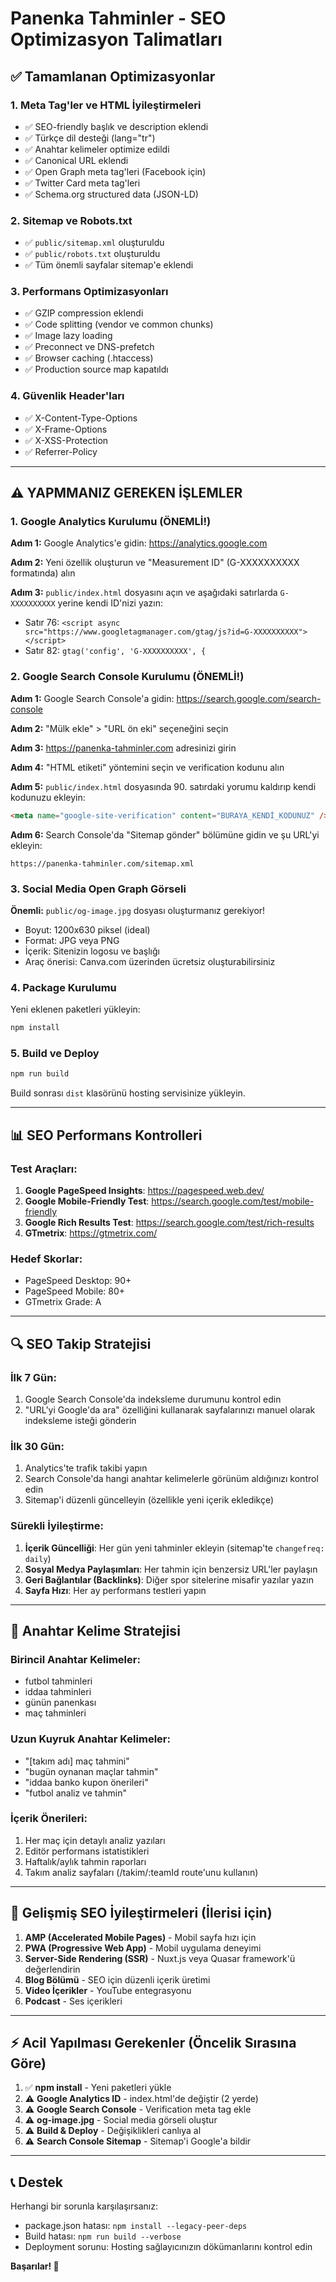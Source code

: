 # Panenka Tahminler - SEO Optimizasyon Talimatları

## ✅ Tamamlanan Optimizasyonlar

### 1. Meta Tag'ler ve HTML İyileştirmeleri
- ✅ SEO-friendly başlık ve description eklendi
- ✅ Türkçe dil desteği (lang="tr")
- ✅ Anahtar kelimeler optimize edildi
- ✅ Canonical URL eklendi
- ✅ Open Graph meta tag'leri (Facebook için)
- ✅ Twitter Card meta tag'leri
- ✅ Schema.org structured data (JSON-LD)

### 2. Sitemap ve Robots.txt
- ✅ `public/sitemap.xml` oluşturuldu
- ✅ `public/robots.txt` oluşturuldu
- ✅ Tüm önemli sayfalar sitemap'e eklendi

### 3. Performans Optimizasyonları
- ✅ GZIP compression eklendi
- ✅ Code splitting (vendor ve common chunks)
- ✅ Image lazy loading
- ✅ Preconnect ve DNS-prefetch
- ✅ Browser caching (.htaccess)
- ✅ Production source map kapatıldı

### 4. Güvenlik Header'ları
- ✅ X-Content-Type-Options
- ✅ X-Frame-Options
- ✅ X-XSS-Protection
- ✅ Referrer-Policy

---

## ⚠️ YAPMMANIZ GEREKEN İŞLEMLER

### 1. Google Analytics Kurulumu (ÖNEMLİ!)

**Adım 1:** Google Analytics'e gidin: https://analytics.google.com

**Adım 2:** Yeni özellik oluşturun ve "Measurement ID" (G-XXXXXXXXXX formatında) alın

**Adım 3:** `public/index.html` dosyasını açın ve aşağıdaki satırlarda `G-XXXXXXXXXX` yerine kendi ID'nizi yazın:
- Satır 76: `<script async src="https://www.googletagmanager.com/gtag/js?id=G-XXXXXXXXXX"></script>`
- Satır 82: `gtag('config', 'G-XXXXXXXXXX', {`

### 2. Google Search Console Kurulumu (ÖNEMLİ!)

**Adım 1:** Google Search Console'a gidin: https://search.google.com/search-console

**Adım 2:** "Mülk ekle" > "URL ön eki" seçeneğini seçin

**Adım 3:** https://panenka-tahminler.com adresinizi girin

**Adım 4:** "HTML etiketi" yöntemini seçin ve verification kodunu alın

**Adım 5:** `public/index.html` dosyasında 90. satırdaki yorumu kaldırıp kendi kodunuzu ekleyin:
```html
<meta name="google-site-verification" content="BURAYA_KENDİ_KODUNUZ" />
```

**Adım 6:** Search Console'da "Sitemap gönder" bölümüne gidin ve şu URL'yi ekleyin:
```
https://panenka-tahminler.com/sitemap.xml
```

### 3. Social Media Open Graph Görseli

**Önemli:** `public/og-image.jpg` dosyası oluşturmanız gerekiyor!

- Boyut: 1200x630 piksel (ideal)
- Format: JPG veya PNG
- İçerik: Sitenizin logosu ve başlığı
- Araç önerisi: Canva.com üzerinden ücretsiz oluşturabilirsiniz

### 4. Package Kurulumu

Yeni eklenen paketleri yükleyin:
```bash
npm install
```

### 5. Build ve Deploy

```bash
npm run build
```

Build sonrası `dist` klasörünü hosting servisinize yükleyin.

---

## 📊 SEO Performans Kontrolleri

### Test Araçları:
1. **Google PageSpeed Insights**: https://pagespeed.web.dev/
2. **Google Mobile-Friendly Test**: https://search.google.com/test/mobile-friendly
3. **Google Rich Results Test**: https://search.google.com/test/rich-results
4. **GTmetrix**: https://gtmetrix.com/

### Hedef Skorlar:
- PageSpeed Desktop: 90+
- PageSpeed Mobile: 80+
- GTmetrix Grade: A

---

## 🔍 SEO Takip Stratejisi

### İlk 7 Gün:
1. Google Search Console'da indeksleme durumunu kontrol edin
2. "URL'yi Google'da ara" özelliğini kullanarak sayfalarınızı manuel olarak indeksleme isteği gönderin

### İlk 30 Gün:
1. Analytics'te trafik takibi yapın
2. Search Console'da hangi anahtar kelimelerle görünüm aldığınızı kontrol edin
3. Sitemap'i düzenli güncelleyin (özellikle yeni içerik ekledikçe)

### Sürekli İyileştirme:
1. **İçerik Güncelliği**: Her gün yeni tahminler ekleyin (sitemap'te `changefreq: daily`)
2. **Sosyal Medya Paylaşımları**: Her tahmin için benzersiz URL'ler paylaşın
3. **Geri Bağlantılar (Backlinks)**: Diğer spor sitelerine misafir yazılar yazın
4. **Sayfa Hızı**: Her ay performans testleri yapın

---

## 🎯 Anahtar Kelime Stratejisi

### Birincil Anahtar Kelimeler:
- futbol tahminleri
- iddaa tahminleri
- günün panenkası
- maç tahminleri

### Uzun Kuyruk Anahtar Kelimeler:
- "[takım adı] maç tahmini"
- "bugün oynanan maçlar tahmin"
- "iddaa banko kupon önerileri"
- "futbol analiz ve tahmin"

### İçerik Önerileri:
1. Her maç için detaylı analiz yazıları
2. Editör performans istatistikleri
3. Haftalık/aylık tahmin raporları
4. Takım analiz sayfaları (/takim/:teamId route'unu kullanın)

---

## 🚀 Gelişmiş SEO İyileştirmeleri (İlerisi için)

1. **AMP (Accelerated Mobile Pages)** - Mobil sayfa hızı için
2. **PWA (Progressive Web App)** - Mobil uygulama deneyimi
3. **Server-Side Rendering (SSR)** - Nuxt.js veya Quasar framework'ü değerlendirin
4. **Blog Bölümü** - SEO için düzenli içerik üretimi
5. **Video İçerikler** - YouTube entegrasyonu
6. **Podcast** - Ses içerikleri

---

## ⚡ Acil Yapılması Gerekenler (Öncelik Sırasına Göre)

1. ✅ **npm install** - Yeni paketleri yükle
2. ⚠️ **Google Analytics ID** - index.html'de değiştir (2 yerde)
3. ⚠️ **Google Search Console** - Verification meta tag ekle
4. ⚠️ **og-image.jpg** - Social media görseli oluştur
5. ⚠️ **Build & Deploy** - Değişiklikleri canlıya al
6. ⚠️ **Search Console Sitemap** - Sitemap'i Google'a bildir

---

## 📞 Destek

Herhangi bir sorunla karşılaşırsanız:
- package.json hatası: `npm install --legacy-peer-deps`
- Build hatası: `npm run build --verbose`
- Deployment sorunu: Hosting sağlayıcınızın dökümanlarını kontrol edin

**Başarılar! 🎉**
